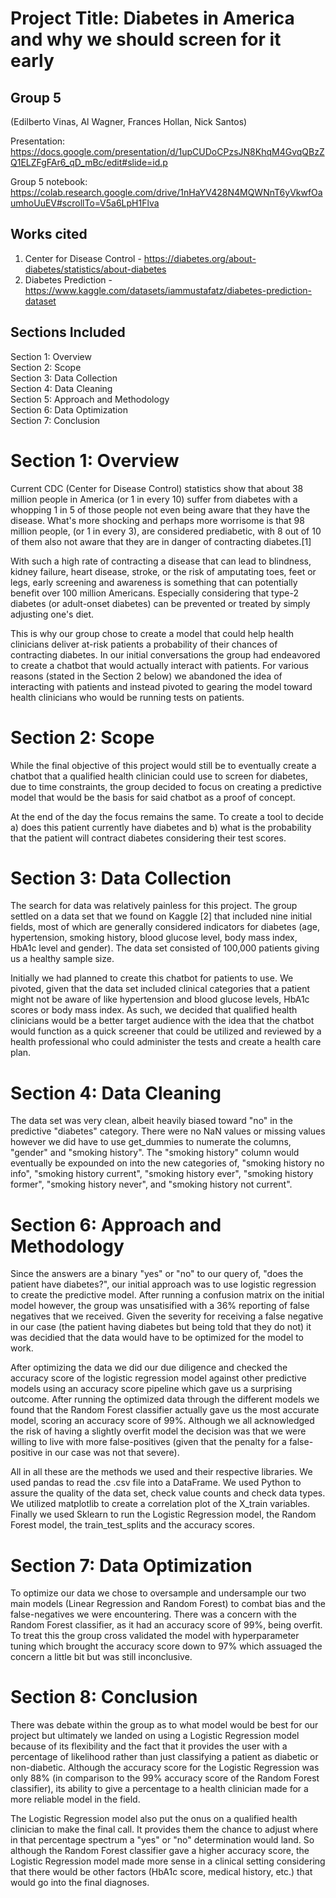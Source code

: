 
# Project Title: Diabetes in America and why we should screen for it early
## Group 5 
(Edilberto Vinas, Al Wagner, Frances Hollan, Nick Santos)

Presentation: https://docs.google.com/presentation/d/1upCUDoCPzsJN8KhqM4GvqQBzZQ1ELZFgFAr6_qD_mBc/edit#slide=id.p

Group 5 notebook: https://colab.research.google.com/drive/1nHaYV428N4MQWNnT6yVkwfOaumhoUuEV#scrollTo=V5a6LpH1Flva

## Works cited
1. Center for Disease Control - https://diabetes.org/about-diabetes/statistics/about-diabetes
2. Diabetes Prediction - https://www.kaggle.com/datasets/iammustafatz/diabetes-prediction-dataset

## Sections Included
Section 1: Overview<br>
Section 2: Scope<br>
Section 3: Data Collection<br>
Section 4: Data Cleaning<br>
Section 5: Approach and Methodology<br>
Section 6: Data Optimization<br>
Section 7: Conclusion<br>

# Section 1: Overview
Current CDC (Center for Disease Control) statistics show that about 38 million people in America (or 1 in every 10) suffer from diabetes with a whopping 1 in 5 of those people not even being aware that they have the disease. What's more shocking and perhaps more worrisome is that 98 million people, (or 1 in every 3), are considered prediabetic, with 8 out of 10 of them also not aware that they are in danger of contracting diabetes.[1]

With such a high rate of contracting a disease that can lead to blindness, kidney failure, heart disease, stroke, or the risk of amputating toes, feet or legs, early screening and awareness is something that can potentially benefit over 100 million Americans. Especially considering that type-2 diabetes (or adult-onset diabetes) can be prevented or treated by simply adjusting one's diet.

This is why our group chose to create a model that could help health clinicians deliver at-risk patients a probability of their chances of contracting diabetes. In our initial conversations the group had endeavored to create a chatbot that would actually interact with patients. For various reasons (stated in the Section 2 below) we abandoned the idea of interacting with patients and instead pivoted to gearing the model toward health clinicians who would be running tests on patients.

# Section 2: Scope
While the final objective of this project would still be to eventually create a chatbot that a qualified health clinician could use to screen for diabetes, due to time constraints, the group decided to focus on creating a predictive model that would be the basis for said chatbot as a proof of concept.

At the end of the day the focus remains the same. To create a tool to decide a) does this patient currently have diabetes and b) what is the probability that the patient will contract diabetes considering their test scores.

# Section 3: Data Collection
The search for data was relatively painless for this project. The group settled on a data set that we found on Kaggle [2] that included nine initial fields, most of which are generally considered indicators for diabetes (age, hypertension, smoking history, blood glucose level, body mass index, HbA1c level and gender). The data set consisted of 100,000 patients giving us a healthy sample size. 

Initially we had planned to create this chatbot for patients to use. We pivoted, given that the data set included clinical categories that a patient might not be aware of like hypertension and blood glucose levels, HbA1c scores or body mass index. As such, we decided that qualified health clinicians would be a better target audience with the idea that the chatbot would function as a quick screener that could be utilized and reviewed by a health professional who could administer the tests and create a health care plan.

# Section 4: Data Cleaning
The data set was very clean, albeit heavily biased toward "no" in the predictive "diabetes" category. There were no NaN values or missing values however we did have to use get_dummies to numerate the columns, "gender" and "smoking history". The "smoking history" column would eventually be expounded on into the new categories of, "smoking history no info", "smoking history current", "smoking history ever", "smoking history former", "smoking history never", and "smoking history not current".

# Section 6: Approach and Methodology
Since the answers are a binary "yes" or "no" to our query of, "does the patient have diabetes?", our initial approach was to use logistic regression to create the predictive model. After running a confusion matrix on the initial model however, the group was unsatisified with a 36% reporting of false negatives that we received. Given the severity for receiving a false negative in our case (the patient having diabetes but being told that they do not) it was decidied that the data would have to be optimized for the model to work.

After optimizing the data we did our due diligence and checked the accuracy score of the logistic regression model against other predictive models using an accuracy score pipeline which gave us a surprising outcome. After running the optimized data through the different models we found that the Random Forest classifier actually gave us the most accurate model, scoring an accuracy score of 99%. Although we all acknowledged the risk of having a slightly overfit model the decision was that we were willing to live with more false-positives (given that the penalty for a false-positive in our case was not that severe).

All in all these are the methods we used and their respective libraries. We used pandas to read the .csv file into a DataFrame. We used Python to assure the quality of the data set, check value counts and check data types. We utilized matplotlib to create a correlation plot of the X_train variables. Finally we used Sklearn to run the Logistic Regression model, the Random Forest model, the train_test_splits and the accuracy scores.

# Section 7: Data Optimization
To optimize our data we chose to oversample and undersample our two main models (Linear Regression and Random Forest) to combat bias and the false-negatives we were encountering. There was a concern with the Random Forest classifier, as it had an accuracy score of 99%, being overfit. To treat this the group cross validated the model with hyperparameter tuning which brought the accuracy score down to 97% which assuaged the concern a little bit but was still inconclusive.

# Section 8: Conclusion
There was debate within the group as to what model would be best for our project but ultimately we landed on using a Logistic Regression model because of its flexibility and the fact that it provides the user with a percentage of likelihood rather than just classifying a patient as diabetic or non-diabetic. Although the accuracy score for the Logistic Regression was only 88% (in comparison to the 99% accuracy score of the Random Forest classifier), its ability to give a percentage to a health clinician made for a more reliable model in the field.

The Logistic Regression model also put the onus on a qualified health clinician to make the final call. It provides them the chance to adjust where in that percentage spectrum a "yes" or "no" determination would land. So although the Random Forest classifier gave a higher accuracy score, the Logistic Regression model made more sense in a clinical setting considering that there would be other factors (HbA1c score, medical history, etc.) that would go into the final diagnoses.